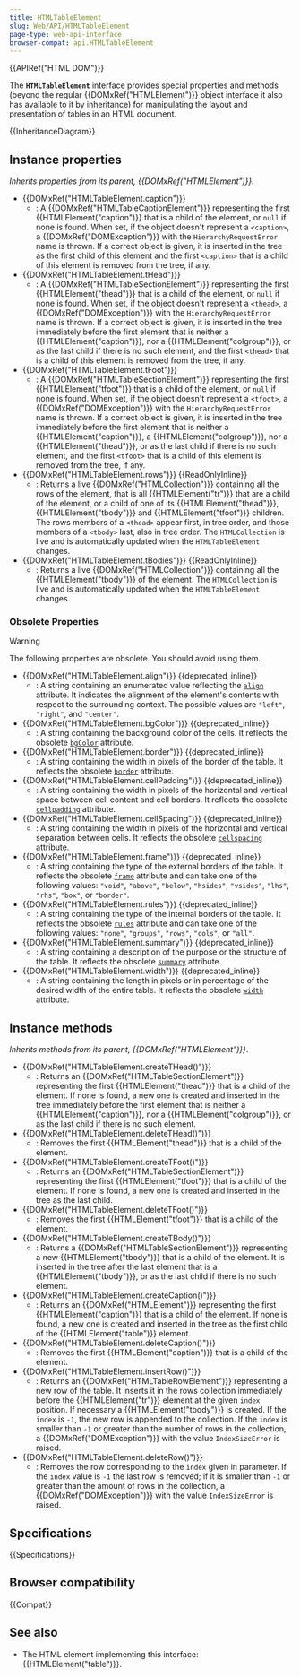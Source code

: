 ```yaml
---
title: HTMLTableElement
slug: Web/API/HTMLTableElement
page-type: web-api-interface
browser-compat: api.HTMLTableElement
---
```


{{APIRef("HTML DOM")}}

The **`HTMLTableElement`** interface provides special properties and methods (beyond the regular {{DOMxRef("HTMLElement")}} object interface it also has available to it by inheritance) for manipulating the layout and presentation of tables in an HTML document.

{{InheritanceDiagram}}

## Instance properties

_Inherits properties from its parent, {{DOMxRef("HTMLElement")}}._

- {{DOMxRef("HTMLTableElement.caption")}}
  - : A {{DOMxRef("HTMLTableCaptionElement")}} representing the first {{HTMLElement("caption")}} that is a child of the element, or `null` if none is found. When set, if the object doesn't represent a `<caption>`, a {{DOMxRef("DOMException")}} with the `HierarchyRequestError` name is thrown. If a correct object is given, it is inserted in the tree as the first child of this element and the first `<caption>` that is a child of this element is removed from the tree, if any.
- {{DOMxRef("HTMLTableElement.tHead")}}
  - : A {{DOMxRef("HTMLTableSectionElement")}} representing the first {{HTMLElement("thead")}} that is a child of the element, or `null` if none is found. When set, if the object doesn't represent a `<thead>`, a {{DOMxRef("DOMException")}} with the `HierarchyRequestError` name is thrown. If a correct object is given, it is inserted in the tree immediately before the first element that is neither a {{HTMLElement("caption")}}, nor a {{HTMLElement("colgroup")}}, or as the last child if there is no such element, and the first `<thead>` that is a child of this element is removed from the tree, if any.
- {{DOMxRef("HTMLTableElement.tFoot")}}
  - : A {{DOMxRef("HTMLTableSectionElement")}} representing the first {{HTMLElement("tfoot")}} that is a child of the element, or `null` if none is found. When set, if the object doesn't represent a `<tfoot>`, a {{DOMxRef("DOMException")}} with the `HierarchyRequestError` name is thrown. If a correct object is given, it is inserted in the tree immediately before the first element that is neither a {{HTMLElement("caption")}}, a {{HTMLElement("colgroup")}}, nor a {{HTMLElement("thead")}}, or as the last child if there is no such element, and the first `<tfoot>` that is a child of this element is removed from the tree, if any.
- {{DOMxRef("HTMLTableElement.rows")}} {{ReadOnlyInline}}
  - : Returns a live {{DOMxRef("HTMLCollection")}} containing all the rows of the element, that is all {{HTMLElement("tr")}} that are a child of the element, or a child of one of its {{HTMLElement("thead")}}, {{HTMLElement("tbody")}} and {{HTMLElement("tfoot")}} children. The rows members of a `<thead>` appear first, in tree order, and those members of a `<tbody>` last, also in tree order. The `HTMLCollection` is live and is automatically updated when the `HTMLTableElement` changes.
- {{DOMxRef("HTMLTableElement.tBodies")}} {{ReadOnlyInline}}
  - : Returns a live {{DOMxRef("HTMLCollection")}} containing all the {{HTMLElement("tbody")}} of the element. The `HTMLCollection` is live and is automatically updated when the `HTMLTableElement` changes.

### Obsolete Properties

> [!WARNING]
> The following properties are obsolete. You should avoid using them.

- {{DOMxRef("HTMLTableElement.align")}} {{deprecated_inline}}
  - : A string containing an enumerated value reflecting the [`align`](/en-US/docs/Web/HTML/Reference/Elements/table#align) attribute. It indicates the alignment of the element's contents with respect to the surrounding context. The possible values are `"left"`, `"right"`, and `"center"`.
- {{DOMxRef("HTMLTableElement.bgColor")}} {{deprecated_inline}}
  - : A string containing the background color of the cells. It reflects the obsolete [`bgColor`](/en-US/docs/Web/HTML/Reference/Elements/table#bgcolor) attribute.
- {{DOMxRef("HTMLTableElement.border")}} {{deprecated_inline}}
  - : A string containing the width in pixels of the border of the table. It reflects the obsolete [`border`](/en-US/docs/Web/HTML/Reference/Elements/table#border) attribute.
- {{DOMxRef("HTMLTableElement.cellPadding")}} {{deprecated_inline}}
  - : A string containing the width in pixels of the horizontal and vertical space between cell content and cell borders. It reflects the obsolete [`cellpadding`](/en-US/docs/Web/HTML/Reference/Elements/table#cellpadding) attribute.
- {{DOMxRef("HTMLTableElement.cellSpacing")}} {{deprecated_inline}}
  - : A string containing the width in pixels of the horizontal and vertical separation between cells. It reflects the obsolete [`cellspacing`](/en-US/docs/Web/HTML/Reference/Elements/table#cellspacing) attribute.
- {{DOMxRef("HTMLTableElement.frame")}} {{deprecated_inline}}
  - : A string containing the type of the external borders of the table. It reflects the obsolete [`frame`](/en-US/docs/Web/HTML/Reference/Elements/table#frame) attribute and can take one of the following values: `"void"`, `"above"`, `"below"`, `"hsides"`, `"vsides"`, `"lhs"`, `"rhs"`, `"box"`, or `"border"`.
- {{DOMxRef("HTMLTableElement.rules")}} {{deprecated_inline}}
  - : A string containing the type of the internal borders of the table. It reflects the obsolete [`rules`](/en-US/docs/Web/HTML/Reference/Elements/table#rules) attribute and can take one of the following values: `"none"`, `"groups"`, `"rows"`, `"cols"`, or `"all"`.
- {{DOMxRef("HTMLTableElement.summary")}} {{deprecated_inline}}
  - : A string containing a description of the purpose or the structure of the table. It reflects the obsolete [`summary`](/en-US/docs/Web/HTML/Reference/Elements/table#summary) attribute.
- {{DOMxRef("HTMLTableElement.width")}} {{deprecated_inline}}
  - : A string containing the length in pixels or in percentage of the desired width of the entire table. It reflects the obsolete [`width`](/en-US/docs/Web/HTML/Reference/Elements/table#width) attribute.

## Instance methods

_Inherits methods from its parent, {{DOMxRef("HTMLElement")}}_.

- {{DOMxRef("HTMLTableElement.createTHead()")}}
  - : Returns an {{DOMxRef("HTMLTableSectionElement")}} representing the first {{HTMLElement("thead")}} that is a child of the element. If none is found, a new one is created and inserted in the tree immediately before the first element that is neither a {{HTMLElement("caption")}}, nor a {{HTMLElement("colgroup")}}, or as the last child if there is no such element.
- {{DOMxRef("HTMLTableElement.deleteTHead()")}}
  - : Removes the first {{HTMLElement("thead")}} that is a child of the element.
- {{DOMxRef("HTMLTableElement.createTFoot()")}}
  - : Returns an {{DOMxRef("HTMLTableSectionElement")}} representing the first {{HTMLElement("tfoot")}} that is a child of the element. If none is found, a new one is created and inserted in the tree as the last child.
- {{DOMxRef("HTMLTableElement.deleteTFoot()")}}
  - : Removes the first {{HTMLElement("tfoot")}} that is a child of the element.
- {{DOMxRef("HTMLTableElement.createTBody()")}}
  - : Returns a {{DOMxRef("HTMLTableSectionElement")}} representing a new {{HTMLElement("tbody")}} that is a child of the element. It is inserted in the tree after the last element that is a {{HTMLElement("tbody")}}, or as the last child if there is no such element.
- {{DOMxRef("HTMLTableElement.createCaption()")}}
  - : Returns an {{DOMxRef("HTMLElement")}} representing the first {{HTMLElement("caption")}} that is a child of the element. If none is found, a new one is created and inserted in the tree as the first child of the {{HTMLElement("table")}} element.
- {{DOMxRef("HTMLTableElement.deleteCaption()")}}
  - : Removes the first {{HTMLElement("caption")}} that is a child of the element.
- {{DOMxRef("HTMLTableElement.insertRow()")}}
  - : Returns an {{DOMxRef("HTMLTableRowElement")}} representing a new row of the table. It inserts it in the rows collection immediately before the {{HTMLElement("tr")}} element at the given `index` position. If necessary a {{HTMLElement("tbody")}} is created. If the `index` is `-1`, the new row is appended to the collection. If the `index` is smaller than `-1` or greater than the number of rows in the collection, a {{DOMxRef("DOMException")}} with the value `IndexSizeError` is raised.
- {{DOMxRef("HTMLTableElement.deleteRow()")}}
  - : Removes the row corresponding to the `index` given in parameter. If the `index` value is `-1` the last row is removed; if it is smaller than `-1` or greater than the amount of rows in the collection, a {{DOMxRef("DOMException")}} with the value `IndexSizeError` is raised.

## Specifications

{{Specifications}}

## Browser compatibility

{{Compat}}

## See also

- The HTML element implementing this interface: {{HTMLElement("table")}}.
